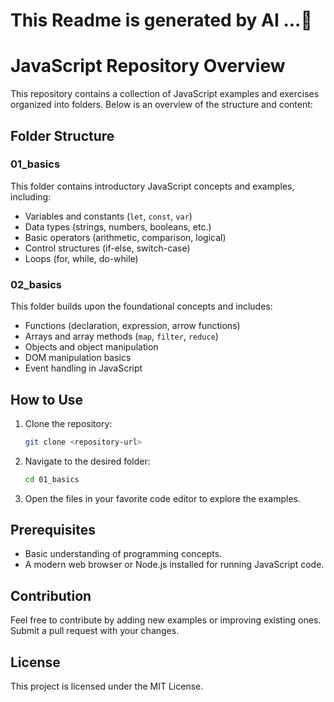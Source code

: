 # This Readme is generated by AI ...🙂

# JavaScript Repository Overview

This repository contains a collection of JavaScript examples and exercises organized into folders. Below is an overview of the structure and content:

## Folder Structure

### 01_basics

This folder contains introductory JavaScript concepts and examples, including:

- Variables and constants (`let`, `const`, `var`)
- Data types (strings, numbers, booleans, etc.)
- Basic operators (arithmetic, comparison, logical)
- Control structures (if-else, switch-case)
- Loops (for, while, do-while)

### 02_basics

This folder builds upon the foundational concepts and includes:

- Functions (declaration, expression, arrow functions)
- Arrays and array methods (`map`, `filter`, `reduce`)
- Objects and object manipulation
- DOM manipulation basics
- Event handling in JavaScript

## How to Use

1. Clone the repository:
   ```bash
   git clone <repository-url>
   ```
2. Navigate to the desired folder:
   ```bash
   cd 01_basics
   ```
3. Open the files in your favorite code editor to explore the examples.

## Prerequisites

- Basic understanding of programming concepts.
- A modern web browser or Node.js installed for running JavaScript code.

## Contribution

Feel free to contribute by adding new examples or improving existing ones. Submit a pull request with your changes.

## License

This project is licensed under the MIT License.
